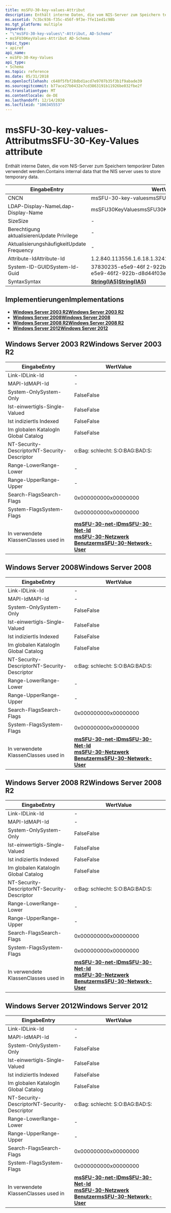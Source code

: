 ```yaml
---
title: msSFU-30-key-values-Attribut
description: Enthält interne Daten, die vom NIS-Server zum Speichern temporärer Daten verwendet werden.
ms.assetid: 7c3bc936-f35c-456f-9f3e-7fe11ed1c98b
ms.tgt_platform: multiple
keywords:
- "\"msSFU-30-key-values\"-Attribut, AD-Schema"
- msSFU30KeyValues-Attribut AD-Schema
topic_type:
- apiref
api_name:
- msSFU-30-Key-Values
api_type:
- Schema
ms.topic: reference
ms.date: 05/31/2018
ms.openlocfilehash: c648f5fbf28dbd1acd7e9707b35f3b1f9abade39
ms.sourcegitcommit: b77ace27b0432e7cd3863191b11926be032fbe2f
ms.translationtype: MT
ms.contentlocale: de-DE
ms.lasthandoff: 12/14/2020
ms.locfileid: "106345553"
---
```

# <a name="mssfu-30-key-values-attribute"></a><span data-ttu-id="586fb-105">msSFU-30-key-values-Attribut</span><span class="sxs-lookup"><span data-stu-id="586fb-105">msSFU-30-Key-Values attribute</span></span>

<span data-ttu-id="586fb-106">Enthält interne Daten, die vom NIS-Server zum Speichern temporärer Daten verwendet werden.</span><span class="sxs-lookup"><span data-stu-id="586fb-106">Contains internal data that the NIS server uses to store temporary data.</span></span>



| <span data-ttu-id="586fb-107">Eingabe</span><span class="sxs-lookup"><span data-stu-id="586fb-107">Entry</span></span> | <span data-ttu-id="586fb-108">Wert</span><span class="sxs-lookup"><span data-stu-id="586fb-108">Value</span></span> |
|-------------------|--------------------------------------|
| <span data-ttu-id="586fb-109">CN</span><span class="sxs-lookup"><span data-stu-id="586fb-109">CN</span></span>                | <span data-ttu-id="586fb-110">msSFU-30-key-values</span><span class="sxs-lookup"><span data-stu-id="586fb-110">msSFU-30-Key-Values</span></span>                  |
| <span data-ttu-id="586fb-111">LDAP-Display-Name</span><span class="sxs-lookup"><span data-stu-id="586fb-111">Ldap-Display-Name</span></span> | <span data-ttu-id="586fb-112">msSFU30KeyValues</span><span class="sxs-lookup"><span data-stu-id="586fb-112">msSFU30KeyValues</span></span>                     |
| <span data-ttu-id="586fb-113">Size</span><span class="sxs-lookup"><span data-stu-id="586fb-113">Size</span></span>              | \-                                   |
| <span data-ttu-id="586fb-114">Berechtigung aktualisieren</span><span class="sxs-lookup"><span data-stu-id="586fb-114">Update Privilege</span></span>  | \-                                   |
| <span data-ttu-id="586fb-115">Aktualisierungshäufigkeit</span><span class="sxs-lookup"><span data-stu-id="586fb-115">Update Frequency</span></span>  | \-                                   |
| <span data-ttu-id="586fb-116">Attribute-Id</span><span class="sxs-lookup"><span data-stu-id="586fb-116">Attribute-Id</span></span>      | <span data-ttu-id="586fb-117">1.2.840.113556.1.6.18.1.324</span><span class="sxs-lookup"><span data-stu-id="586fb-117">1.2.840.113556.1.6.18.1.324</span></span>          |
| <span data-ttu-id="586fb-118">System-ID-GUID</span><span class="sxs-lookup"><span data-stu-id="586fb-118">System-Id-Guid</span></span>    | <span data-ttu-id="586fb-119">37830235-e5e9-46f 2-922b-d8d44f03e7ae</span><span class="sxs-lookup"><span data-stu-id="586fb-119">37830235-e5e9-46f2-922b-d8d44f03e7ae</span></span> |
| <span data-ttu-id="586fb-120">Syntax</span><span class="sxs-lookup"><span data-stu-id="586fb-120">Syntax</span></span>            | [<span data-ttu-id="586fb-121">**String(IA5)**</span><span class="sxs-lookup"><span data-stu-id="586fb-121">**String(IA5)**</span></span>](s-string-ia5.md)  |



## <a name="implementations"></a><span data-ttu-id="586fb-122">Implementierungen</span><span class="sxs-lookup"><span data-stu-id="586fb-122">Implementations</span></span>

-   [<span data-ttu-id="586fb-123">**Windows Server 2003 R2**</span><span class="sxs-lookup"><span data-stu-id="586fb-123">**Windows Server 2003 R2**</span></span>](#windows-server-2003-r2)
-   [<span data-ttu-id="586fb-124">**Windows Server 2008**</span><span class="sxs-lookup"><span data-stu-id="586fb-124">**Windows Server 2008**</span></span>](#windows-server-2008)
-   [<span data-ttu-id="586fb-125">**Windows Server 2008 R2**</span><span class="sxs-lookup"><span data-stu-id="586fb-125">**Windows Server 2008 R2**</span></span>](#windows-server-2008-r2)
-   [<span data-ttu-id="586fb-126">**Windows Server 2012**</span><span class="sxs-lookup"><span data-stu-id="586fb-126">**Windows Server 2012**</span></span>](#windows-server-2012)

## <a name="windows-server-2003-r2"></a><span data-ttu-id="586fb-127">Windows Server 2003 R2</span><span class="sxs-lookup"><span data-stu-id="586fb-127">Windows Server 2003 R2</span></span>



| <span data-ttu-id="586fb-128">Eingabe</span><span class="sxs-lookup"><span data-stu-id="586fb-128">Entry</span></span> | <span data-ttu-id="586fb-129">Wert</span><span class="sxs-lookup"><span data-stu-id="586fb-129">Value</span></span> |
|------------------------|-----------------------------------------------------------------------------------------------------------------------|
| <span data-ttu-id="586fb-130">Link-ID</span><span class="sxs-lookup"><span data-stu-id="586fb-130">Link-Id</span></span>                | \-                                                                                                                    |
| <span data-ttu-id="586fb-131">MAPI-Id</span><span class="sxs-lookup"><span data-stu-id="586fb-131">MAPI-Id</span></span>                | \-                                                                                                                    |
| <span data-ttu-id="586fb-132">System-Only</span><span class="sxs-lookup"><span data-stu-id="586fb-132">System-Only</span></span>            | <span data-ttu-id="586fb-133">False</span><span class="sxs-lookup"><span data-stu-id="586fb-133">False</span></span>                                                                                                                 |
| <span data-ttu-id="586fb-134">Ist-einwertig</span><span class="sxs-lookup"><span data-stu-id="586fb-134">Is-Single-Valued</span></span>       | <span data-ttu-id="586fb-135">False</span><span class="sxs-lookup"><span data-stu-id="586fb-135">False</span></span>                                                                                                                 |
| <span data-ttu-id="586fb-136">Ist indiziert</span><span class="sxs-lookup"><span data-stu-id="586fb-136">Is Indexed</span></span>             | <span data-ttu-id="586fb-137">False</span><span class="sxs-lookup"><span data-stu-id="586fb-137">False</span></span>                                                                                                                 |
| <span data-ttu-id="586fb-138">Im globalen Katalog</span><span class="sxs-lookup"><span data-stu-id="586fb-138">In Global Catalog</span></span>      | <span data-ttu-id="586fb-139">False</span><span class="sxs-lookup"><span data-stu-id="586fb-139">False</span></span>                                                                                                                 |
| <span data-ttu-id="586fb-140">NT-Security-Descriptor</span><span class="sxs-lookup"><span data-stu-id="586fb-140">NT-Security-Descriptor</span></span> | <span data-ttu-id="586fb-141">o:Bag: schlecht: S:</span><span class="sxs-lookup"><span data-stu-id="586fb-141">O:BAG:BAD:S:</span></span>                                                                                                          |
| <span data-ttu-id="586fb-142">Range-Lower</span><span class="sxs-lookup"><span data-stu-id="586fb-142">Range-Lower</span></span>            | \-                                                                                                                    |
| <span data-ttu-id="586fb-143">Range-Upper</span><span class="sxs-lookup"><span data-stu-id="586fb-143">Range-Upper</span></span>            | \-                                                                                                                    |
| <span data-ttu-id="586fb-144">Search-Flags</span><span class="sxs-lookup"><span data-stu-id="586fb-144">Search-Flags</span></span>           | <span data-ttu-id="586fb-145">0x00000000</span><span class="sxs-lookup"><span data-stu-id="586fb-145">0x00000000</span></span>                                                                                                            |
| <span data-ttu-id="586fb-146">System-Flags</span><span class="sxs-lookup"><span data-stu-id="586fb-146">System-Flags</span></span>           | <span data-ttu-id="586fb-147">0x00000000</span><span class="sxs-lookup"><span data-stu-id="586fb-147">0x00000000</span></span>                                                                                                            |
| <span data-ttu-id="586fb-148">In verwendete Klassen</span><span class="sxs-lookup"><span data-stu-id="586fb-148">Classes used in</span></span>        | [<span data-ttu-id="586fb-149">**msSFU-30-net-ID**</span><span class="sxs-lookup"><span data-stu-id="586fb-149">**msSFU-30-Net-Id**</span></span>](c-mssfu30netid.md)<br/> [<span data-ttu-id="586fb-150">**msSFU-30-Netzwerk Benutzer**</span><span class="sxs-lookup"><span data-stu-id="586fb-150">**msSFU-30-Network-User**</span></span>](c-mssfu30networkuser.md)<br/> |



## <a name="windows-server-2008"></a><span data-ttu-id="586fb-151">Windows Server 2008</span><span class="sxs-lookup"><span data-stu-id="586fb-151">Windows Server 2008</span></span>



| <span data-ttu-id="586fb-152">Eingabe</span><span class="sxs-lookup"><span data-stu-id="586fb-152">Entry</span></span> | <span data-ttu-id="586fb-153">Wert</span><span class="sxs-lookup"><span data-stu-id="586fb-153">Value</span></span> |
|------------------------|-----------------------------------------------------------------------------------------------------------------------|
| <span data-ttu-id="586fb-154">Link-ID</span><span class="sxs-lookup"><span data-stu-id="586fb-154">Link-Id</span></span>                | \-                                                                                                                    |
| <span data-ttu-id="586fb-155">MAPI-Id</span><span class="sxs-lookup"><span data-stu-id="586fb-155">MAPI-Id</span></span>                | \-                                                                                                                    |
| <span data-ttu-id="586fb-156">System-Only</span><span class="sxs-lookup"><span data-stu-id="586fb-156">System-Only</span></span>            | <span data-ttu-id="586fb-157">False</span><span class="sxs-lookup"><span data-stu-id="586fb-157">False</span></span>                                                                                                                 |
| <span data-ttu-id="586fb-158">Ist-einwertig</span><span class="sxs-lookup"><span data-stu-id="586fb-158">Is-Single-Valued</span></span>       | <span data-ttu-id="586fb-159">False</span><span class="sxs-lookup"><span data-stu-id="586fb-159">False</span></span>                                                                                                                 |
| <span data-ttu-id="586fb-160">Ist indiziert</span><span class="sxs-lookup"><span data-stu-id="586fb-160">Is Indexed</span></span>             | <span data-ttu-id="586fb-161">False</span><span class="sxs-lookup"><span data-stu-id="586fb-161">False</span></span>                                                                                                                 |
| <span data-ttu-id="586fb-162">Im globalen Katalog</span><span class="sxs-lookup"><span data-stu-id="586fb-162">In Global Catalog</span></span>      | <span data-ttu-id="586fb-163">False</span><span class="sxs-lookup"><span data-stu-id="586fb-163">False</span></span>                                                                                                                 |
| <span data-ttu-id="586fb-164">NT-Security-Descriptor</span><span class="sxs-lookup"><span data-stu-id="586fb-164">NT-Security-Descriptor</span></span> | <span data-ttu-id="586fb-165">o:Bag: schlecht: S:</span><span class="sxs-lookup"><span data-stu-id="586fb-165">O:BAG:BAD:S:</span></span>                                                                                                          |
| <span data-ttu-id="586fb-166">Range-Lower</span><span class="sxs-lookup"><span data-stu-id="586fb-166">Range-Lower</span></span>            | \-                                                                                                                    |
| <span data-ttu-id="586fb-167">Range-Upper</span><span class="sxs-lookup"><span data-stu-id="586fb-167">Range-Upper</span></span>            | \-                                                                                                                    |
| <span data-ttu-id="586fb-168">Search-Flags</span><span class="sxs-lookup"><span data-stu-id="586fb-168">Search-Flags</span></span>           | <span data-ttu-id="586fb-169">0x00000000</span><span class="sxs-lookup"><span data-stu-id="586fb-169">0x00000000</span></span>                                                                                                            |
| <span data-ttu-id="586fb-170">System-Flags</span><span class="sxs-lookup"><span data-stu-id="586fb-170">System-Flags</span></span>           | <span data-ttu-id="586fb-171">0x00000000</span><span class="sxs-lookup"><span data-stu-id="586fb-171">0x00000000</span></span>                                                                                                            |
| <span data-ttu-id="586fb-172">In verwendete Klassen</span><span class="sxs-lookup"><span data-stu-id="586fb-172">Classes used in</span></span>        | [<span data-ttu-id="586fb-173">**msSFU-30-net-ID**</span><span class="sxs-lookup"><span data-stu-id="586fb-173">**msSFU-30-Net-Id**</span></span>](c-mssfu30netid.md)<br/> [<span data-ttu-id="586fb-174">**msSFU-30-Netzwerk Benutzer**</span><span class="sxs-lookup"><span data-stu-id="586fb-174">**msSFU-30-Network-User**</span></span>](c-mssfu30networkuser.md)<br/> |



## <a name="windows-server-2008-r2"></a><span data-ttu-id="586fb-175">Windows Server 2008 R2</span><span class="sxs-lookup"><span data-stu-id="586fb-175">Windows Server 2008 R2</span></span>



| <span data-ttu-id="586fb-176">Eingabe</span><span class="sxs-lookup"><span data-stu-id="586fb-176">Entry</span></span> | <span data-ttu-id="586fb-177">Wert</span><span class="sxs-lookup"><span data-stu-id="586fb-177">Value</span></span> |
|------------------------|-----------------------------------------------------------------------------------------------------------------------|
| <span data-ttu-id="586fb-178">Link-ID</span><span class="sxs-lookup"><span data-stu-id="586fb-178">Link-Id</span></span>                | \-                                                                                                                    |
| <span data-ttu-id="586fb-179">MAPI-Id</span><span class="sxs-lookup"><span data-stu-id="586fb-179">MAPI-Id</span></span>                | \-                                                                                                                    |
| <span data-ttu-id="586fb-180">System-Only</span><span class="sxs-lookup"><span data-stu-id="586fb-180">System-Only</span></span>            | <span data-ttu-id="586fb-181">False</span><span class="sxs-lookup"><span data-stu-id="586fb-181">False</span></span>                                                                                                                 |
| <span data-ttu-id="586fb-182">Ist-einwertig</span><span class="sxs-lookup"><span data-stu-id="586fb-182">Is-Single-Valued</span></span>       | <span data-ttu-id="586fb-183">False</span><span class="sxs-lookup"><span data-stu-id="586fb-183">False</span></span>                                                                                                                 |
| <span data-ttu-id="586fb-184">Ist indiziert</span><span class="sxs-lookup"><span data-stu-id="586fb-184">Is Indexed</span></span>             | <span data-ttu-id="586fb-185">False</span><span class="sxs-lookup"><span data-stu-id="586fb-185">False</span></span>                                                                                                                 |
| <span data-ttu-id="586fb-186">Im globalen Katalog</span><span class="sxs-lookup"><span data-stu-id="586fb-186">In Global Catalog</span></span>      | <span data-ttu-id="586fb-187">False</span><span class="sxs-lookup"><span data-stu-id="586fb-187">False</span></span>                                                                                                                 |
| <span data-ttu-id="586fb-188">NT-Security-Descriptor</span><span class="sxs-lookup"><span data-stu-id="586fb-188">NT-Security-Descriptor</span></span> | <span data-ttu-id="586fb-189">o:Bag: schlecht: S:</span><span class="sxs-lookup"><span data-stu-id="586fb-189">O:BAG:BAD:S:</span></span>                                                                                                          |
| <span data-ttu-id="586fb-190">Range-Lower</span><span class="sxs-lookup"><span data-stu-id="586fb-190">Range-Lower</span></span>            | \-                                                                                                                    |
| <span data-ttu-id="586fb-191">Range-Upper</span><span class="sxs-lookup"><span data-stu-id="586fb-191">Range-Upper</span></span>            | \-                                                                                                                    |
| <span data-ttu-id="586fb-192">Search-Flags</span><span class="sxs-lookup"><span data-stu-id="586fb-192">Search-Flags</span></span>           | <span data-ttu-id="586fb-193">0x00000000</span><span class="sxs-lookup"><span data-stu-id="586fb-193">0x00000000</span></span>                                                                                                            |
| <span data-ttu-id="586fb-194">System-Flags</span><span class="sxs-lookup"><span data-stu-id="586fb-194">System-Flags</span></span>           | <span data-ttu-id="586fb-195">0x00000000</span><span class="sxs-lookup"><span data-stu-id="586fb-195">0x00000000</span></span>                                                                                                            |
| <span data-ttu-id="586fb-196">In verwendete Klassen</span><span class="sxs-lookup"><span data-stu-id="586fb-196">Classes used in</span></span>        | [<span data-ttu-id="586fb-197">**msSFU-30-net-ID**</span><span class="sxs-lookup"><span data-stu-id="586fb-197">**msSFU-30-Net-Id**</span></span>](c-mssfu30netid.md)<br/> [<span data-ttu-id="586fb-198">**msSFU-30-Netzwerk Benutzer**</span><span class="sxs-lookup"><span data-stu-id="586fb-198">**msSFU-30-Network-User**</span></span>](c-mssfu30networkuser.md)<br/> |



## <a name="windows-server-2012"></a><span data-ttu-id="586fb-199">Windows Server 2012</span><span class="sxs-lookup"><span data-stu-id="586fb-199">Windows Server 2012</span></span>



| <span data-ttu-id="586fb-200">Eingabe</span><span class="sxs-lookup"><span data-stu-id="586fb-200">Entry</span></span> | <span data-ttu-id="586fb-201">Wert</span><span class="sxs-lookup"><span data-stu-id="586fb-201">Value</span></span> |
|------------------------|-----------------------------------------------------------------------------------------------------------------------|
| <span data-ttu-id="586fb-202">Link-ID</span><span class="sxs-lookup"><span data-stu-id="586fb-202">Link-Id</span></span>                | \-                                                                                                                    |
| <span data-ttu-id="586fb-203">MAPI-Id</span><span class="sxs-lookup"><span data-stu-id="586fb-203">MAPI-Id</span></span>                | \-                                                                                                                    |
| <span data-ttu-id="586fb-204">System-Only</span><span class="sxs-lookup"><span data-stu-id="586fb-204">System-Only</span></span>            | <span data-ttu-id="586fb-205">False</span><span class="sxs-lookup"><span data-stu-id="586fb-205">False</span></span>                                                                                                                 |
| <span data-ttu-id="586fb-206">Ist-einwertig</span><span class="sxs-lookup"><span data-stu-id="586fb-206">Is-Single-Valued</span></span>       | <span data-ttu-id="586fb-207">False</span><span class="sxs-lookup"><span data-stu-id="586fb-207">False</span></span>                                                                                                                 |
| <span data-ttu-id="586fb-208">Ist indiziert</span><span class="sxs-lookup"><span data-stu-id="586fb-208">Is Indexed</span></span>             | <span data-ttu-id="586fb-209">False</span><span class="sxs-lookup"><span data-stu-id="586fb-209">False</span></span>                                                                                                                 |
| <span data-ttu-id="586fb-210">Im globalen Katalog</span><span class="sxs-lookup"><span data-stu-id="586fb-210">In Global Catalog</span></span>      | <span data-ttu-id="586fb-211">False</span><span class="sxs-lookup"><span data-stu-id="586fb-211">False</span></span>                                                                                                                 |
| <span data-ttu-id="586fb-212">NT-Security-Descriptor</span><span class="sxs-lookup"><span data-stu-id="586fb-212">NT-Security-Descriptor</span></span> | <span data-ttu-id="586fb-213">o:Bag: schlecht: S:</span><span class="sxs-lookup"><span data-stu-id="586fb-213">O:BAG:BAD:S:</span></span>                                                                                                          |
| <span data-ttu-id="586fb-214">Range-Lower</span><span class="sxs-lookup"><span data-stu-id="586fb-214">Range-Lower</span></span>            | \-                                                                                                                    |
| <span data-ttu-id="586fb-215">Range-Upper</span><span class="sxs-lookup"><span data-stu-id="586fb-215">Range-Upper</span></span>            | \-                                                                                                                    |
| <span data-ttu-id="586fb-216">Search-Flags</span><span class="sxs-lookup"><span data-stu-id="586fb-216">Search-Flags</span></span>           | <span data-ttu-id="586fb-217">0x00000000</span><span class="sxs-lookup"><span data-stu-id="586fb-217">0x00000000</span></span>                                                                                                            |
| <span data-ttu-id="586fb-218">System-Flags</span><span class="sxs-lookup"><span data-stu-id="586fb-218">System-Flags</span></span>           | <span data-ttu-id="586fb-219">0x00000000</span><span class="sxs-lookup"><span data-stu-id="586fb-219">0x00000000</span></span>                                                                                                            |
| <span data-ttu-id="586fb-220">In verwendete Klassen</span><span class="sxs-lookup"><span data-stu-id="586fb-220">Classes used in</span></span>        | [<span data-ttu-id="586fb-221">**msSFU-30-net-ID**</span><span class="sxs-lookup"><span data-stu-id="586fb-221">**msSFU-30-Net-Id**</span></span>](c-mssfu30netid.md)<br/> [<span data-ttu-id="586fb-222">**msSFU-30-Netzwerk Benutzer**</span><span class="sxs-lookup"><span data-stu-id="586fb-222">**msSFU-30-Network-User**</span></span>](c-mssfu30networkuser.md)<br/> |



 

 





